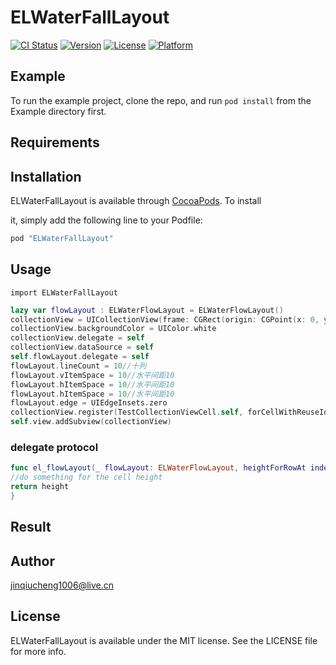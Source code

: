 # ELWaterFallLayout

[![CI Status](http://img.shields.io/travis/jinqiucheng1006@live.cn/ELWaterFallLayout.svg?style=flat)](https://travis-ci.org/jinqiucheng1006@live.cn/ELWaterFallLayout)
[![Version](https://img.shields.io/cocoapods/v/ELWaterFallLayout.svg?style=flat)](http://cocoapods.org/pods/ELWaterFallLayout)
[![License](https://img.shields.io/cocoapods/l/ELWaterFallLayout.svg?style=flat)](http://cocoapods.org/pods/ELWaterFallLayout)
[![Platform](https://img.shields.io/cocoapods/p/ELWaterFallLayout.svg?style=flat)](http://cocoapods.org/pods/ELWaterFallLayout)

## Example

To run the example project, clone the repo, and run `pod install` from the Example directory first.

## Requirements

## Installation

ELWaterFallLayout is available through [CocoaPods]([http://cocoapods.org](http://cocoapods.org)). To install

it, simply add the following line to your Podfile:

```ruby
pod "ELWaterFallLayout"
```



## Usage

```
import ELWaterFallLayout
```



```swift
lazy var flowLayout : ELWaterFlowLayout = ELWaterFlowLayout()
collectionView = UICollectionView(frame: CGRect(origin: CGPoint(x: 0, y: 0), size: CGSize(width: self.view.frame.size.width, height: self.view.frame.size.height - 200)) , collectionViewLayout:flowLayout)
collectionView.backgroundColor = UIColor.white
collectionView.delegate = self
collectionView.dataSource = self
self.flowLayout.delegate = self
flowLayout.lineCount = 10//十列
flowLayout.vItemSpace = 10//水平间距10
flowLayout.hItemSpace = 10//水平间距10
flowLayout.hItemSpace = 10//水平间距10
flowLayout.edge = UIEdgeInsets.zero
collectionView.register(TestCollectionViewCell.self, forCellWithReuseIdentifier: "cell")
self.view.addSubview(collectionView)

```



### delegate protocol

```swift
func el_flowLayout(_ flowLayout: ELWaterFlowLayout, heightForRowAt index: Int) -> CGFloat {
//do something for the cell height
return height
}
```


## Result



## Author

jinqiucheng1006@live.cn

## License

ELWaterFallLayout is available under the MIT license. See the LICENSE file for more info.
